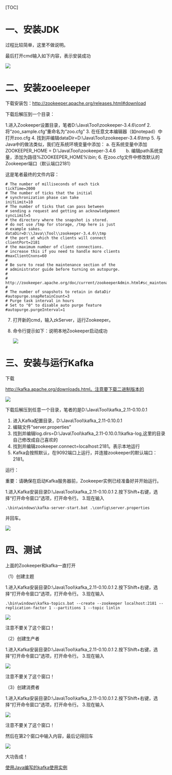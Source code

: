 [TOC]

# 一、安装JDK

过程比较简单，这里不做说明。

最后打开cmd输入如下内容，表示安装成功

![](https://img-blog.csdn.net/20160903092900940)

# 二、安装zooeleeper

下载安装包：http://zookeeper.apache.org/releases.html#download

下载后解压到一个目录：

1.进入Zookeeper设置目录，笔者D:\Java\Tool\zookeeper-3.4.6\conf
2. 将“zoo_sample.cfg”重命名为“zoo.cfg”
3. 在任意文本编辑器（如notepad）中打开zoo.cfg
4. 找到并编辑dataDir=D:\\Java\\Tool\\zookeeper-3.4.6\\tmp
5. 与Java中的做法类似，我们在系统环境变量中添加：
    a. 在系统变量中添加ZOOKEEPER_HOME = D:\Java\Tool\zookeeper-3.4.6
    　　b. 编辑path系统变量，添加为路径%ZOOKEEPER_HOME%\bin;
6. 在zoo.cfg文件中修改默认的Zookeeper端口（默认端口2181）

这是笔者最终的文件内容：
```
# The number of milliseconds of each tick
tickTime=2000
# The number of ticks that the initial 
# synchronization phase can take
initLimit=10
# The number of ticks that can pass between 
# sending a request and getting an acknowledgement
syncLimit=5
# the directory where the snapshot is stored.
# do not use /tmp for storage, /tmp here is just 
# example sakes.
dataDir=D:\\Java\\Tool\\zookeeper-3.4.6\\tmp
# the port at which the clients will connect
clientPort=2181
# the maximum number of client connections.
# increase this if you need to handle more clients
#maxClientCnxns=60
#
# Be sure to read the maintenance section of the 
# administrator guide before turning on autopurge.
#
# http://zookeeper.apache.org/doc/current/zookeeperAdmin.html#sc_maintenance
#
# The number of snapshots to retain in dataDir
#autopurge.snapRetainCount=3
# Purge task interval in hours
# Set to "0" to disable auto purge feature
#autopurge.purgeInterval=1
```
7. 打开新的cmd，输入zkServer，运行Zookeeper。

8. 命令行提示如下：说明本地Zookeeper启动成功

   ![](https://img-blog.csdn.net/20160903093442306)

# 三、安装与运行Kafka

下载

http://kafka.apache.org/downloads.html。注意要下载二进制版本的

![](https://img-blog.csdn.net/20160903095658191)

下载后解压到任意一个目录，笔者的是D:\Java\Tool\kafka_2.11-0.10.0.1

1. 进入Kafka配置目录，D:\Java\Tool\kafka_2.11-0.10.0.1
2. 编辑文件“server.properties”
3. 找到并编辑log.dirs=D:\Java\Tool\kafka_2.11-0.10.0.1\kafka-log,这里的目录自己修改成自己喜欢的
4. 找到并编辑zookeeper.connect=localhost:2181。表示本地运行
5. Kafka会按照默认，在9092端口上运行，并连接zookeeper的默认端口：2181。

运行：

重要：请确保在启动Kafka服务器前，Zookeeper实例已经准备好并开始运行。

1.进入Kafka安装目录D:\Java\Tool\kafka_2.11-0.10.0.1
2.按下Shift+右键，选择“打开命令窗口”选项，打开命令行。
3.现在输入

```
.\bin\windows\kafka-server-start.bat .\config\server.properties 
```

并回车。

![](https://img-blog.csdn.net/20160903100506319)

# 四、测试

上面的Zookeeper和kafka一直打开

（1）创建主题

1.进入Kafka安装目录D:\Java\Tool\kafka_2.11-0.10.0.1
2.按下Shift+右键，选择“打开命令窗口”选项，打开命令行。
3.现在输入

```
.\bin\windows\kafka-topics.bat --create --zookeeper localhost:2181 --replication-factor 1 --partitions 1 --topic linlin
```

![](https://img-blog.csdn.net/20160903100917695)

注意不要关了这个窗口！

（2）创建生产者

1.进入Kafka安装目录D:\Java\Tool\kafka_2.11-0.10.0.1
2.按下Shift+右键，选择“打开命令窗口”选项，打开命令行。
3.现在输入

![](https://img-blog.csdn.net/20160903101046274)

注意不要关了这个窗口！

（3）创建消费者

1.进入Kafka安装目录D:\Java\Tool\kafka_2.11-0.10.0.1
2.按下Shift+右键，选择“打开命令窗口”选项，打开命令行。
3.现在输入

![](https://img-blog.csdn.net/20160903101120030)

注意不要关了这个窗口！

然后在第2个窗口中输入内容，最后记得回车

![](https://img-blog.csdn.net/20160903101350689)

大功告成！



[使用Java编写的kafka使用实例](http://blog.csdn.net/evankaka/article/details/52494412)

